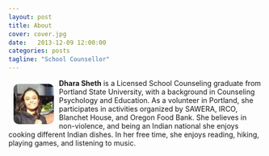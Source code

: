 ```yaml
---
layout: post
title: About
cover: cover.jpg
date:   2013-12-09 12:00:00
categories: posts
tagline: "School Counsellor"
---
```


<img src="/assets/images/dha2.jpeg" alt="Dhara" style="float:left; width: 80px;
    -webkit-border-radius: 10px;
    -moz-border-radius: 10px;
    border-radius: 10px;
    margin: 10px 10px 10px 10px;
"/>

**Dhara Sheth** is a Licensed School Counseling graduate from Portland State University, with a background in Counseling Psychology and Education. As a volunteer in Portland, she participates in activities organized by SAWERA, IRCO, Blanchet House, and Oregon Food Bank. She believes in non-violence, and being an Indian national she enjoys cooking different Indian dishes. In her free time, she enjoys reading, hiking, playing games, and listening to music.

  
